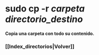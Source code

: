# sudo cp -r *carpeta* *directorio_destino*
#### Copia una carpeta con todo su contenido.

### [[Index_directorios|Volver]]